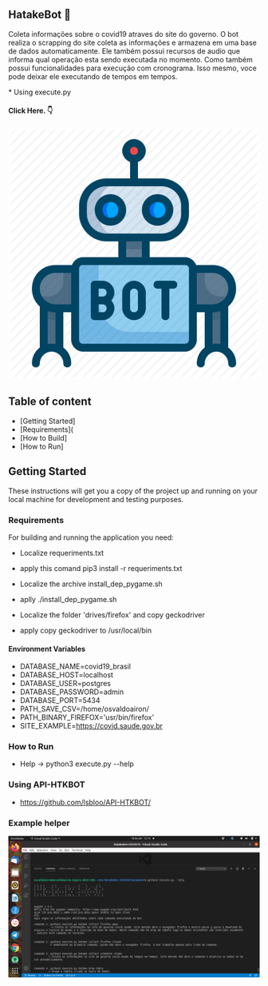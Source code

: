 ## HatakeBot :robot:
   <p> 
       Coleta informações sobre o covid19 atraves do site do governo. O bot realiza o scrapping do site coleta as informações e armazena em uma base de dados automaticamente. Ele também possui recursos de audio que informa qual operação esta sendo executada no momento. Como também possui funcionalidades para execução com cronograma. Isso mesmo, voce pode deixar ele executando de tempos em tempos. 
   </p>
* Using execute.py


#### Click Here. :point_down:
[![Funcionalidades Htkbot-v1](htkbotimg.png)](https://www.youtube.com/watch?v=qSEuwE75lIA "Funcionalidades Htkbot-v1")


## Table of content
- [Getting Started]
- [Requirements](
- [How to Build]
- [How to Run]

## Getting Started

These instructions will get you a copy of the project up and running on your local machine for development and testing purposes.

### Requirements

For building and running the application you need:

- Localize requeriments.txt 
- apply this comand pip3 install -r requeriments.txt

- Localize the archive install_dep_pygame.sh
- aplly ./install_dep_pygame.sh

- Localize the folder 'drives/firefox' and copy geckodriver
- apply copy geckodriver to /usr/local/bin

#### Environment Variables

- DATABASE_NAME=covid19_brasil
- DATABASE_HOST=localhost
- DATABASE_USER=postgres
- DATABASE_PASSWORD=admin
- DATABASE_PORT=5434
- PATH_SAVE_CSV=/home/osvaldoairon/
- PATH_BINARY_FIREFOX='usr/bin/firefox'
- SITE_EXAMPLE=https://covid.saude.gov.br



### How to Run

  * Help
         -> python3 execute.py --help
         
### Using API-HTKBOT

* https://github.com/lsbloo/API-HTKBOT/

### Example helper

![Screenshot](htkbot.png 'Exemplo helper')
